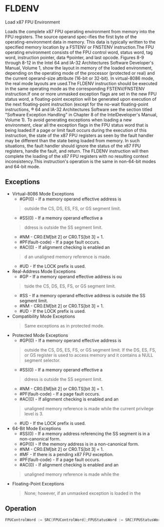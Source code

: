# FLDENV

Load x87 FPU Environment

Loads the complete x87 FPU operating environment from memory into the FPU registers.
The source operand spec-ifies the first byte of the operating-environment data in memory.
This data is typically written to the specified memory location by a FSTENV or FNSTENV instruction.The FPU operating environment consists of the FPU control word, status word, tag word, instruction pointer, data ®pointer, and last opcode.
Figures 8-9 through 8-12 in the Intel 64 and IA-32 Architectures Software Developer's Manual, Volume 1, show the layout in memory of the loaded environment, depending on the operating mode of the processor (protected or real) and the current operand-size attribute (16-bit or 32-bit).
In virtual-8086 mode, the real mode layouts are used.The FLDENV instruction should be executed in the same operating mode as the corresponding FSTENV/FNSTENV instruction.If one or more unmasked exception flags are set in the new FPU status word, a floating-point exception will be generated upon execution of the next floating-point instruction (except for the no-wait floating-point instructions, ® 64 and IA-32 Architectures Software see the section titled "Software Exception Handling" in Chapter 8 of the IntelDeveloper's Manual, Volume 1).
To avoid generating exceptions when loading a new environment, clear all the exception flags in the FPU status word that is being loaded.If a page or limit fault occurs during the execution of this instruction, the state of the x87 FPU registers as seen by the fault handler may be different than the state being loaded from memory.
In such situations, the fault handler should ignore the status of the x87 FPU registers, handle the fault, and return.
The FLDENV instruction will then complete the loading of the x87 FPU registers with no resulting context inconsistency.This instruction's operation is the same in non-64-bit modes and 64-bit mode.

## Exceptions

- Virtual-8086 Mode Exceptions
  - #GP(0) - If a memory operand effective address is
  > outside the CS, DS, ES, FS, or GS segment limit.
  - #SS(0) - If a memory operand effective a
  > ddress is outside the SS segment limit.
  - #NM - CR0.EM[bit 2] or CR0.TS[bit 3] = 1.
  - #PF(fault-code) - If a page fault occurs.
  - #AC(0) - If alignment checking is enabled an
  > d an unaligned memory reference is made.
  - #UD - If the LOCK prefix is used.
- Real-Address Mode Exceptions
  - #GP - If a memory operand effective address is ou
  > tside the CS, DS, ES, FS, or GS segment limit.
  - #SS - If a memory operand effective address is outside the SS segment limit.
  - #NM - CR0.EM[bit 2] or CR0.TS[bit 3] = 1.
  - #UD - If the LOCK prefix is used.
- Compatibility Mode Exceptions
  > Same exceptions as in protected mode.
- Protected Mode Exceptions
  - #GP(0) - If a memory operand effective address is
  > outside the CS, DS, ES, FS, or GS segment limit.
  > If the DS, ES, FS, or GS register is used to access memory and it contains a NULL segment 
  > selector.
  - #SS(0) - If a memory operand effective a
  > ddress is outside the SS segment limit.
  - #NM - CR0.EM[bit 2] or CR0.TS[bit 3] = 1.
  - #PF(fault-code) - If a page fault occurs.
  - #AC(0) - If alignment checking is enabled and an
  > unaligned memory reference is made while the 
  > current privilege level is 3.
  - #UD - If the LOCK prefix is used.
- 64-Bit Mode Exceptions
  - #SS(0) - If a memory address referencing the SS segment is in a non-canonical form.
  - #GP(0) - If the memory address is in a non-canonical form.
  - #NM - CR0.EM[bit 2] or CR0.TS[bit 3] = 1.
  - #MF - If there is a pending x87 FPU exception.
  - #PF(fault-code) - If a page fault occurs.
  - #AC(0) - If alignment checking is enabled and an
  > unaligned memory reference is made while the 
- Floating-Point Exceptions
  > None; however, if an unmasked exception is loaded in the 

## Operation

```C
FPUControlWord := SRC[FPUControlWord];FPUStatusWord := SRC[FPUStatusWord];FPUTagWord := SRC[FPUTagWord];FPUDataPointer := SRC[FPUDataPointer];FPUInstructionPointer := SRC[FPUInstructionPointer];FPULastInstructionOpcode := SRC[FPULastInstructionOpcode];FPU Flags AffectedThe C0, C1, C2, C3 flags are loaded.
```
